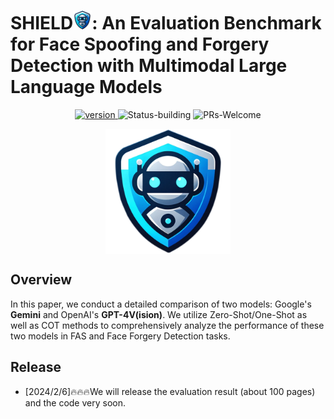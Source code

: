 # SHIELD<img src="logo/logo.png" alt="Logo" width="30" height="30">: An Evaluation Benchmark for Face Spoofing and Forgery Detection with Multimodal Large Language Models
<p align="center">
  	<a href="https://img.shields.io/badge/version-v0.1.0-blue">
      <img alt="version" src="https://img.shields.io/badge/version-v0.1.0-blue?color=FF8000?color=009922" />
    </a>
  <a >
       <img alt="Status-building" src="https://img.shields.io/badge/Status-building-blue" />
  	</a>
  <a >
       <img alt="PRs-Welcome" src="https://img.shields.io/badge/PRs-Welcome-red" />
  	</a>
    <br />
</p>

<p align="center">
<img src="logo/logo.png" style="width: 200px" align=center>
</p>



## Overview
In this paper, we conduct a detailed comparison of two models: Google's **Gemini** and OpenAI's **GPT-4V(ision)**. We utilize Zero-Shot/One-Shot as well as COT methods to comprehensively analyze the performance of these two models in FAS and Face Forgery Detection tasks.





## Release
- [2024/2/6]🔥🔥🔥We will release the evaluation result (about 100 pages) and the code very soon.
